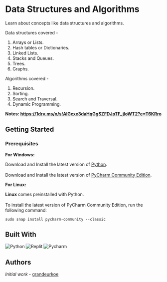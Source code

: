 # Data Structures and Algorithms
Learn about concepts like data structures and algorithms.

Data structures covered - 
1. Arrays or Lists. 
2. Hash tables or Dictionaries. 
3. Linked Lists.
4. Stacks and Queues. 
5. Trees. 
6. Graphs. 

Algorithms covered - 
1. Recursion.
2. Sorting.
3. Search and Traversal.
4. Dynamic Programming.

**Notes: https://1drv.ms/o/s!AlGcxe3daHqGgSZFDJpTF_jIoWT2?e=T6KRro**

## Getting Started

### Prerequisites

<b>For Windows:</b>
<br/> 

Download and Install the latest version of [Python](https://www.python.org/downloads/).<br/><br/>
Download and Install the latest version of [PyCharm Community Edition](https://www.jetbrains.com/pycharm/download/?section=windows).<br/>


<b>For Linux:</b>
<br/> 

<b>Linux</b> comes preinstalled with Python.<br/><br/>
To install the latest version of PyCharm Community Edition, run the following command:
```
sudo snap install pycharm-community --classic
```


## Built With
![Python](https://img.shields.io/badge/-Python-black?style=flat-square&logo=Python)
![Replit](https://img.shields.io/badge/-Replit-black?style=flat-square&logo=Replit)
![Pycharm](https://img.shields.io/badge/-Pycharm-black?style=flat-square&logo=Pycharm)

## Authors

*Initial work* - [grandeurkoe](https://github.com/grandeurkoe)
